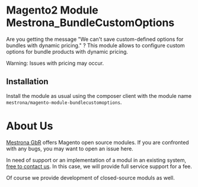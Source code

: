 Magento2 Module Mestrona_BundleCustomOptions
============================================

Are you getting the message "We can't save custom-defined options for bundles with dynamic pricing." ?
This module allows to configure custom options for bundle products with dynamic pricing.

Warning: Issues with pricing may occur.


Installation
------------

Install the module as usual using the composer client with the module name `mestrona/magento-module-bundlecustomoptions`.

About Us
========

[Mestrona GbR](http://www.mestrona.net/) offers Magento open source modules. If you are confronted with any bugs, you may want to open an issue here.

In need of support or an implementation of a modul in an existing system, [free to contact us](mailto:support@mestrona.net). In this case, we will provide full service support for a fee.

Of course we provide development of closed-source moduls as well.

